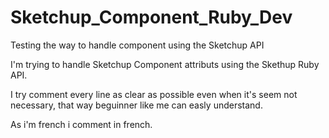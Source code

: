 # Sketchup_Component_Ruby_Dev
Testing the way to handle component using the Sketchup API

I'm trying to handle Sketchup Component attributs using the Skethup Ruby API.

I try comment every line as clear as possible even when it's seem not necessary, that way beguinner like me can easly understand.

As i'm french i comment in french.
